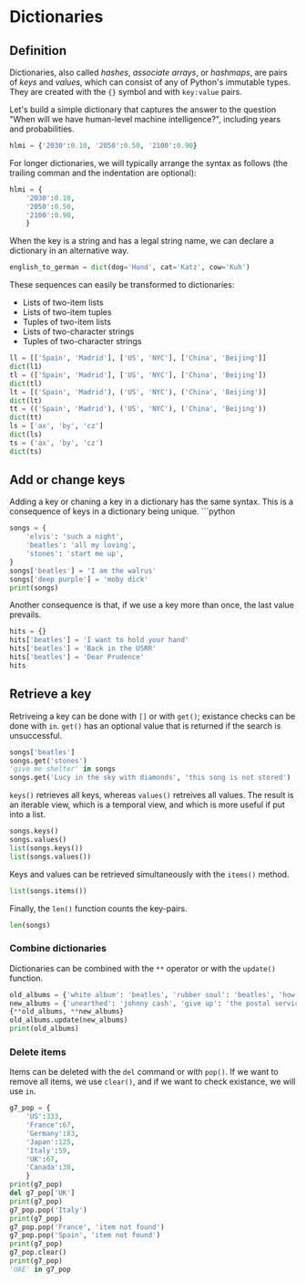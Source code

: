 # Dictionaries

## Definition

Dictionaries, also called _hashes_, _associate arrays_, or _hashmaps_, are pairs of _keys_ and _values_, which can consist of any of Python's immutable types. They are created with the `{}` symbol and with `key:value` pairs.

Let's build a simple dictionary that captures the answer to the question "When will we have human-level machine intelligence?", including years and probabilities.

```python
hlmi = {'2030':0.10, '2050':0.50, '2100':0.90}
```

For longer dictionaries, we will typically arrange the syntax as follows (the trailing comman and the indentation are optional):

```python
hlmi = {
    '2030':0.10,
    '2050':0.50,
    '2100':0.90,
    }
```

When the key is a string and has a legal string name, we can declare a dictionary in an alternative way.

```python
english_to_german = dict(dog='Hund', cat='Katz', cow='Kuh')
```

These sequences can easily be transformed to dictionaries:
- Lists of two-item lists
- Lists of two-item tuples
- Tuples of two-item lists
- Lists of two-character strings
- Tuples of two-character strings

```python
ll = [['Spain', 'Madrid'], ['US', 'NYC'], ['China', 'Beijing']]
dict(l1)
tl = (['Spain', 'Madrid'], ['US', 'NYC'], ['China', 'Beijing'])
dict(tl)
lt = [('Spain', 'Madrid'), ('US', 'NYC'), ('China', 'Beijing')]
dict(lt)
tt = (('Spain', 'Madrid'), ('US', 'NYC'), ('China', 'Beijing'))
dict(tt)
ls = ['ax', 'by', 'cz']
dict(ls)
ts = ('ax', 'by', 'cz')
dict(ts)
```

## Add or change keys

Adding a key or chaning a key in a dictionary has the same syntax. This is a consequence of keys in a dictionary being unique. ```python
```python
songs = {
    'elvis': 'such a night',
    'beatles': 'all my loving',
    'stones': 'start me up',
}
songs['beatles'] = 'I am the walrus'
songs['deep purple'] = 'moby dick'
print(songs)
```

Another consequence is that, if we use a key more than once, the last value prevails.

```python
hits = {}
hits['beatles'] = 'I want to hold your hand'
hits['beatles'] = 'Back in the USRR'
hits['beatles'] = 'Dear Prudence'
hits
```

## Retrieve a key

Retriveing a key can be done with `[]` or with `get()`; existance checks can be done with `in`. `get()` has an optional value that is returned if the search is unsuccessful.

```python
songs['beatles']
songs.get('stones')
'give me shelter' in songs
songs.get('Lucy in the sky with diamonds', 'this song is not stored')
```

`keys()` retrieves all keys, whereas `values()` retreives all values. The result is an iterable view, which is a temporal view, and which is more useful if put into a list.

```python
songs.keys()
songs.values()
list(songs.keys())
list(songs.values())
```

Keys and values can be retrieved simultaneously with the `items()` method.

```python
list(songs.items())
```

Finally, the `len()` function counts the key-pairs.

```python
len(songs)
```

### Combine dictionaries

Dictionaries can be combined with the `**` operator or with the `update()` function.

```python
old_albums = {'white album': 'beatles', 'rubber soul': 'beatles', 'how the west was won': 'led zeppelin'}
new_albums = {'unearthed': 'johnny cash', 'give up': 'the postal service'}
{**old_albums, **new_albums}
old_albums.update(new_albums)
print(old_albums)
```

### Delete items

Items can be deleted with the `del` command or with `pop()`. If we want to remove all items, we use `clear()`, and if we want to check existance, we will use `in`.

```python
g7_pop = {
    'US':333,
    'France':67,
    'Germany':83,
    'Japan':125,
    'Italy':59,
    'UK':67,
    'Canada':38,
    }
print(g7_pop)
del g7_pop['UK']
print(g7_pop)
g7_pop.pop('Italy')
print(g7_pop)
g7_pop.pop('France', 'item not found')
g7_pop.pop('Spain', 'item not found')
print(g7_pop)
g7_pop.clear()
print(g7_pop)
'UAE' in g7_pop
```

